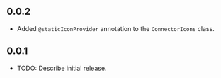 ## 0.0.2

* Added `@staticIconProvider` annotation to the `ConnectorIcons` class.

## 0.0.1

* TODO: Describe initial release.

